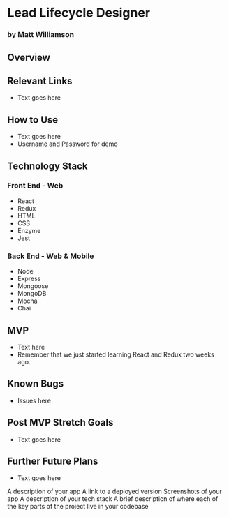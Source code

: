 # Lead Lifecycle Designer
### by Matt Williamson

## Overview

## Relevant Links
- Text goes here

## How to Use
- Text goes here
- Username and Password for demo

## Technology Stack
### Front End - Web
- React
- Redux
- HTML
- CSS
- Enzyme
- Jest
### Back End - Web & Mobile
- Node
- Express
- Mongoose
- MongoDB
- Mocha
- Chai

## MVP
- Text here
- Remember that we just started learning React and Redux two weeks ago.

## Known Bugs
- Issues here

## Post MVP Stretch Goals
- Text goes here

## Further Future Plans
- Text goes here


A description of your app
A link to a deployed version
Screenshots of your app
A description of your tech stack
A brief description of where each of the key parts of the project live in your codebase